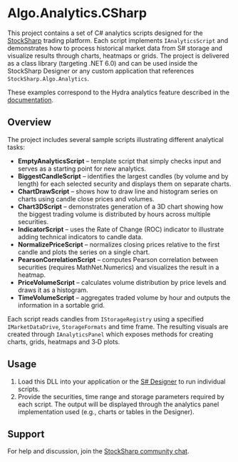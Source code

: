 # Algo.Analytics.CSharp

This project contains a set of C# analytics scripts designed for the [StockSharp](https://stocksharp.com) trading platform. Each script implements `IAnalyticsScript` and demonstrates how to process historical market data from S# storage and visualize results through charts, heatmaps or grids. The project is delivered as a class library (targeting .NET 6.0) and can be used inside the StockSharp Designer or any custom application that references `StockSharp.Algo.Analytics`.

These examples correspond to the Hydra analytics feature described in the [documentation](https://doc.stocksharp.com/topics/hydra/analytics.html).

## Overview

The project includes several sample scripts illustrating different analytical tasks:

- **EmptyAnalyticsScript** – template script that simply checks input and serves as a starting point for new analytics.
- **BiggestCandleScript** – identifies the largest candles (by volume and by length) for each selected security and displays them on separate charts.
- **ChartDrawScript** – shows how to draw line and histogram series on charts using candle close prices and volumes.
- **Chart3DScript** – demonstrates generation of a 3D chart showing how the biggest trading volume is distributed by hours across multiple securities.
- **IndicatorScript** – uses the Rate of Change (ROC) indicator to illustrate adding technical indicators to candle data.
- **NormalizePriceScript** – normalizes closing prices relative to the first candle and plots the series on a single chart.
- **PearsonCorrelationScript** – computes Pearson correlation between securities (requires MathNet.Numerics) and visualizes the result in a heatmap.
- **PriceVolumeScript** – calculates volume distribution by price levels and draws it as a histogram.
- **TimeVolumeScript** – aggregates traded volume by hour and outputs the information in a sortable grid.

Each script reads candles from `IStorageRegistry` using a specified `IMarketDataDrive`, `StorageFormats` and time frame. The resulting visuals are created through `IAnalyticsPanel` which exposes methods for creating charts, grids, heatmaps and 3‑D plots.

## Usage

1. Load this DLL into your application or the [S# Designer](https://doc.stocksharp.com/topics/designer.html) to run individual scripts.
2. Provide the securities, time range and storage parameters required by each script. The output will be displayed through the analytics panel implementation used (e.g., charts or tables in the Designer).


## Support

For help and discussion, join the [StockSharp community chat](https://t.me/stocksharpchat/361).
